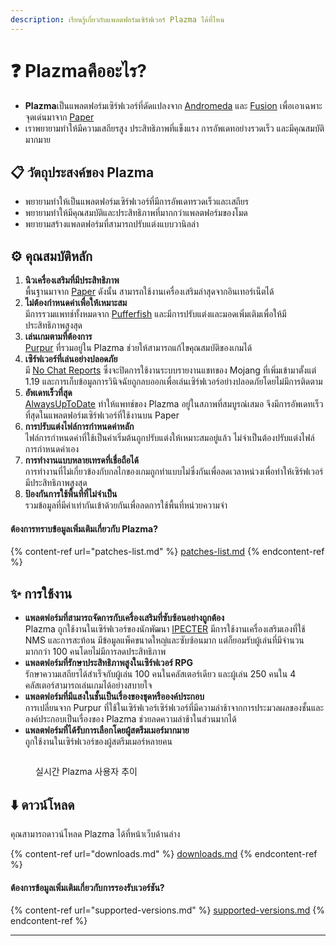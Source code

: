 ```yaml
---
description: เรียนรู้เกี่ยวกับแพลตฟอร์มเซิร์ฟเวอร์ Plazma ได้ที่ไหน
---
```


# ❓ Plazmaคืออะไร?

- **Plazma**เป็นแพลตฟอร์มเซิร์ฟเวอร์ที่ดัดแปลงจาก [Andromeda](https://github.com/EarendelArchived/Andromeda) และ [Fusion](https://github.com/RuinedTechnologyUnify/Fusion) เพื่อเอาเฉพาะจุดเด่นมาจาก [Paper](https://github.com/PaperMC/Paper)
- เราพยายามทำให้มีความเสถียรสูง ประสิทธิภาพที่แข็งแรง การอัพเดทอย่างรวดเร็ว และมีคุณสมบัติมากมาย

## 📋 วัตถุประสงค์ของ Plazma <a href="#id-1" id="id-1"></a>

- พยายามทำให้เป็นแพลตฟอร์มเซิร์ฟเวอร์ที่มีการอัพเดทรวดเร็วและเสถียร
- พยายามทำให้มีคุณสมบัติและประสิทธิภาพที่มากกว่าแพลตฟอร์มของโมด
- พยายามสร้างแพลตฟอร์มที่สามารถปรับแต่งแบบวานิลล่า

## ⚙️ คุณสมบัติหลัก <a href="#id-2" id="id-2"></a>

1. **นิวเครื่องเสริมที่มีประสิทธิภาพ**\
   พื้นฐานมาจาก [Paper](https://github.com/PaperMC/Paper) ดังนั้น สามารถใช้งานเครื่องเสริมล่าสุดจากอินเทอร์เน็ตได้
2. **ไม่ต้องกำหนดค่าเพื่อให้เหมาะสม**\
   มีการรวมแพทช์ทั้งหมดจาก [Pufferfish](https://github.com/pufferfish-gg/Pufferfish) และมีการปรับแต่งและมอดเพิ่มเติมเพื่อให้มีประสิทธิภาพสูงสุด
3. **เล่นเกมตามที่ต้องการ**\
   [Purpur](https://github.com/PurpurMC/Purpur) ที่รวมอยู่ใน Plazma ช่วยให้สามารถแก้ไขคุณสมบัติของเกมได้
4. **เซิร์ฟเวอร์ที่เล่นอย่างปลอดภัย**\
   มี [No Chat Reports](https://github.com/Aizistral-Studios/No-Chat-Reports) ซึ่งจะปิดการใช้งานระบบรายงานแชทของ Mojang ที่เพิ่มเข้ามาตั้งแต่ 1.19 และการเก็บข้อมูลการวินิจฉัยถูกลบออกเพื่อเล่นเซิร์ฟเวอร์อย่างปลอดภัยโดยไม่มีการติดตาม
5. **อัพเดทเร็วที่สุด**\
   [AlwaysUpToDate](https://github.com/PlazmaMC/AlwaysUpToDate) ทำให้แพทช์ของ Plazma อยู่ในสภาพที่สมบูรณ์เสมอ จึงมีการอัพเดทเร็วที่สุดในแพลตฟอร์มเซิร์ฟเวอร์ที่ใช้งานบน Paper
6. **การปรับแต่งไฟล์การกำหนดค่าหลัก**\
   ไฟล์การกำหนดค่าที่ใช้เป็นค่าเริ่มต้นถูกปรับแต่งให้เหมาะสมอยู่แล้ว ไม่จำเป็นต้องปรับแต่งไฟล์การกำหนดค่าเอง
7. **การทำงานแบบหลายเทรดที่เชื่อถือได้**\
   การทำงานที่ไม่เกี่ยวข้องกับกลไกของเกมถูกทำแบบไม่ซึ่งกันเพื่อลดเวลาหน่วงเพื่อทำให้เซิร์ฟเวอร์มีประสิทธิภาพสูงสุด
8. **ป้องกันการใช้พื้นที่ที่ไม่จำเป็น**\
   รวมข้อมูลที่มีค่าเท่ากันเข้าด้วยกันเพื่อลดการใช้พื้นที่หน่วยความจำ

#### ต้องการทราบข้อมูลเพิ่มเติมเกี่ยวกับ Plazma? <a href="#etc-1" id="etc-1"></a>

{% content-ref url="patches-list.md" %}
[patches-list.md](patches-list.md)
{% endcontent-ref %}

## ✨ การใช้งาน <a href="#id-3" id="id-3"></a>

- **แพลตฟอร์มที่สามารถจัดการกับเครื่องเสริมที่ซับซ้อนอย่างถูกต้อง**\
  Plazma ถูกใช้งานในเซิร์ฟเวอร์ของนักพัฒนา [IPECTER](https://github.com/IPECTER) มีการใช้งานเครื่องเสริมเองที่ใช้ NMS และการสะท้อน มีข้อมูลแพ็คขนาดใหญ่และซับซ้อนมาก แต่ก็ยอมรับผู้เล่นที่มีจำนวนมากกว่า 100 คนโดยไม่มีการลดประสิทธิภาพ
- **แพลตฟอร์มที่รักษาประสิทธิภาพสูงในเซิร์ฟเวอร์ RPG**\
  รักษาความเสถียรได้สำเร็จกับผู้เล่น 100 คนในคลัสเตอร์เดียว และผู้เล่น 250 คนใน 4 คลัสเตอร์สามารถเล่นเกมได้อย่างสบายใจ
- **แพลตฟอร์มที่มีแสงในชั้นเป็นเรื่องของชุดหรือองค์ประกอบ**\
  การเปลี่ยนจาก Purpur ที่ใช้ในเซิร์ฟเวอร์เซิร์ฟเวอร์ที่มีความล่าช้าจากการประมวลผลของชั้นและองค์ประกอบเป็นเรื่องของ Plazma ช่วยลดความล่าช้าในส่วนมากได้
- **แพลตฟอร์มที่ได้รับการเลือกโดยผู้สตรีมเมอร์มากมาย**\
  ถูกใช้งานในเซิร์ฟเวอร์ของผู้สตรีมเมอร์หลายคน

<figure>
   <img src="https://badge.plazmamc.org/internal/bstats" alt="">
   
   <figcaption><p>실시간 Plazma 사용자 추이</p></figcaption>
</figure>

## ⬇️ ดาวน์โหลด

คุณสามารถดาวน์โหลด Plazma ได้ที่หน้าเว็บด้านล่าง

{% content-ref url="downloads.md" %}
[downloads.md](downloads.md)
{% endcontent-ref %}

#### ต้องการข้อมูลเพิ่มเติมเกี่ยวกับการรองรับเวอร์ชัน?

{% content-ref url="supported-versions.md" %}
[supported-versions.md](supported-versions.md)
{% endcontent-ref %}

***

[^1]: Bukkit, CraftBukkit, Spigot เครื่องเสริม และ Paper, Pufferfish, Purpur เครื่องเสริม

[^2]: โดย Microsoft Corporation

[^3]: การปิดใช้งานระบบรายงานแชทจะทำให้การแชทถูกประมวลผลเฉพาะในเซิร์ฟเวอร์เท่านั้นและป้องกันการติดตามแชทของ Mojang

[^4]: เวลาที่ต้องรอสักครู่เพื่อให้เกิดการทำงานของกลไกของระบบ

